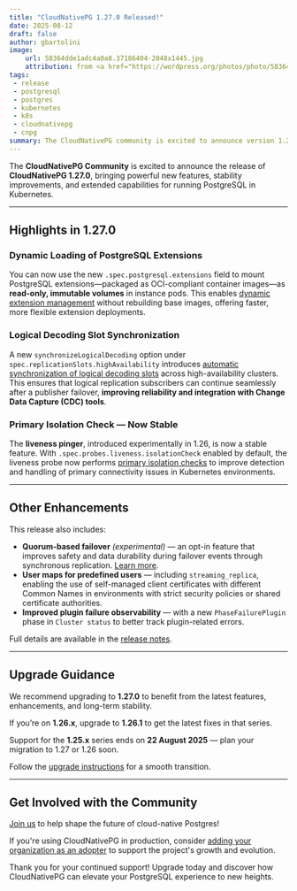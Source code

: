 ```yaml
---
title: "CloudNativePG 1.27.0 Released!"
date: 2025-08-12
draft: false
author: gbartolini
image:
    url: 58364dde1adc4a0a8.37186404-2048x1445.jpg
    attribution: from <a href="https://wordpress.org/photos/photo/58364dde1a/">Saurabh</a>
tags:
 - release
 - postgresql
 - postgres
 - kubernetes
 - k8s
 - cloudnativepg
 - cnpg
summary: The CloudNativePG community is excited to announce version 1.27.0, featuring powerful new capabilities for PostgreSQL on Kubernetes.
---
```


The **CloudNativePG Community** is excited to announce the release of
**CloudNativePG 1.27.0**, bringing powerful new features, stability
improvements, and extended capabilities for running PostgreSQL in Kubernetes.

---

## Highlights in 1.27.0

### Dynamic Loading of PostgreSQL Extensions

You can now use the new `.spec.postgresql.extensions` field to mount PostgreSQL
extensions—packaged as OCI-compliant container images—as **read-only, immutable
volumes** in instance pods.
This enables [dynamic extension management](/documentation/1.27/imagevolume_extensions/)
without rebuilding base images, offering faster, more flexible extension
deployments.

### Logical Decoding Slot Synchronization

A new `synchronizeLogicalDecoding` option under
`spec.replicationSlots.highAvailability` introduces
[automatic synchronization of logical decoding slots](/documentation/1.27/replication/#logical-decoding-slot-synchronization)
across high-availability clusters. This ensures that logical replication
subscribers can continue seamlessly after a publisher failover, **improving
reliability and integration with Change Data Capture (CDC) tools**.

### Primary Isolation Check — Now Stable

The **liveness pinger**, introduced experimentally in 1.26, is now a stable
feature.  With `.spec.probes.liveness.isolationCheck` enabled by default, the
liveness probe now performs
[primary isolation checks](/documentation/1.27/instance_manager/#primary-isolation)
to improve detection and handling of primary connectivity issues in Kubernetes
environments.

---

## Other Enhancements

This release also includes:

- **Quorum-based failover** *(experimental)* — an opt-in feature that improves
  safety and data durability during failover events through synchronous replication.
  [Learn more](/documentation/1.27/failover/#failover-quorum-quorum-based-failover).
- **User maps for predefined users** — including `streaming_replica`, enabling
  the use of self-managed client certificates with different Common Names in
  environments with strict security policies or shared certificate authorities.
- **Improved plugin failure observability** — with a new `PhaseFailurePlugin`
  phase in `Cluster status` to better track plugin-related errors.

Full details are available in the
[release notes](https://cloudnative-pg.io/documentation/1.27/release_notes/v1.27/).

---

## Upgrade Guidance

We recommend upgrading to **1.27.0** to benefit from the latest features,
enhancements, and long-term stability.

If you’re on **1.26.x**, upgrade to **1.26.1** to get the latest fixes in that series.

Support for the **1.25.x** series ends on **22 August 2025** — plan your
migration to 1.27 or 1.26 soon.

Follow the [upgrade instructions](https://cloudnative-pg.io/documentation/1.27/installation_upgrade/#upgrades)
for a smooth transition.

---

## Get Involved with the Community

[Join us](https://github.com/cloudnative-pg/cloudnative-pg?tab=readme-ov-file#communications)
to help shape the future of cloud-native Postgres!

If you're using CloudNativePG in production, consider
[adding your organization as an adopter](https://github.com/cloudnative-pg/cloudnative-pg/blob/main/ADOPTERS.md)
to support the project's growth and evolution.

Thank you for your continued support! Upgrade today and discover how
CloudNativePG can elevate your PostgreSQL experience to new heights.

<!--
## About CloudNativePG

[CloudNativePG](https://cloudnative-pg.io) is an open-source Kubernetes
Operator specifically designed for PostgreSQL workloads. It manages the entire
lifecycle of a PostgreSQL cluster, including bootstrapping, configuration, high
availability, connection routing, and comprehensive backup and disaster
recovery mechanisms. By leveraging PostgreSQL's native streaming replication,
CloudNativePG efficiently distributes data across pods, nodes, and zones using
standard Kubernetes patterns, enabling seamless scaling of replicas in a
Kubernetes-native manner. Originally developed and supported by
[EDB](https://www.enterprisedb.com/), CloudNativePG is a CNCF Sandbox project
and the sole PostgreSQL operator in this category.
-->
<!--
Tweet

🚀 CloudNativePG 1.27.0 is out!

What’s new:

🔹 Dynamic extensions — run OCI-packaged PostgreSQL extensions instantly, no rebuilds needed.
🔹 Logical decoding slot sync — failovers without disruption, with better CDC tool compatibility.
🔹 Primary isolation checks — now stable, catching connectivity issues faster.

Also included: experimental quorum-based failover, user maps for predefined users, and improved plugin failure insights.

Read the full story: URL

#PostgreSQL #Kubernetes #CloudNativePG #OpenSource #CDC #CNPG #k8s #postgres

--->
